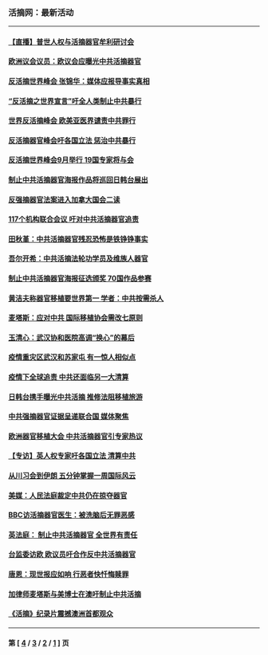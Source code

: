 ### 活摘网：最新活动
---
#### [【直播】普世人权与活摘器官牟利研讨会](../../pages/nf5883/n13425146.md?04150430) 
#### [欧洲议会议员：欧议会应曝光中共活摘器官](../../pages/nf5883/n13336571.md?04150430) 
#### [反活摘世界峰会 张锦华：媒体应报导事实真相](../../pages/nf5883/n13278502.md?04150430) 
#### [“反活摘之世界宣言”吁全人类制止中共暴行](../../pages/nf5883/n13259730.md?04150430) 
#### [世界反活摘峰会 欧美亚医界谴责中共罪行](../../pages/nf5883/n13253550.md?04150430) 
#### [反活摘器官峰会吁各国立法 惩治中共暴行](../../pages/nf5883/n13245052.md?04150430) 
#### [反活摘世界峰会9月举行 19国专家将与会](../../pages/nf5883/n13201492.md?04150430) 
#### [制止中共活摘器官海报作品将巡回日韩台展出](../../pages/nf5883/n13177791.md?04150430) 
#### [反强摘器官法案进入加拿大国会二读](../../pages/nf5883/n13033450.md?04150430) 
#### [117个机构联合会议 吁对中共活摘器官追责](../../pages/nf5883/n12775087.md?04150430) 
#### [田秋堇：中共活摘器官残忍恐怖是铁铮铮事实](../../pages/nf5883/n12702148.md?04150430) 
#### [吾尔开希：中共活摘法轮功学员及维族人器官](../../pages/nf5883/n12693197.md?04150430) 
#### [制止中共活摘器官海报征选颁奖 70国作品参赛](../../pages/nf5883/n12692050.md?04150430) 
#### [黄洁夫称器官移植要世界第一 学者：中共按需杀人](../../pages/nf5883/n12572329.md?04150430) 
#### [麦塔斯：应对中共 国际移植协会需改七原则](../../pages/nf5883/n12514711.md?04150430) 
#### [玉清心：武汉协和医院高调“换心”的幕后](../../pages/nf5883/n12298730.md?04150430) 
#### [疫情重灾区武汉和苏家屯 有一惊人相似点](../../pages/nf5883/n12150824.md?04150430) 
#### [疫情下全球追责 中共还面临另一大清算](../../pages/nf5883/n12070397.md?04150430) 
#### [日韩台携手曝光中共活摘 推修法阻移植旅游](../../pages/nf5883/n11712046.md?04150430) 
#### [中共强摘器官证据呈递联合国 媒体聚焦](../../pages/nf5883/n11546426.md?04150430) 
#### [欧洲器官移植大会 中共活摘器官引专家热议](../../pages/nf5883/n11539095.md?04150430) 
#### [【专访】英人权专家吁各国立法 清算中共](../../pages/nf5883/n11367315.md?04150430) 
#### [从川习会到伊朗 五分钟掌握一周国际风云](../../pages/nf5883/n11338520.md?04150430) 
#### [美媒：人民法庭裁定中共仍在掠夺器官](../../pages/nf5883/n11334897.md?04150430) 
#### [BBC访活摘器官医生：被洗脑后无罪恶感](../../pages/nf5883/n11335935.md?04150430) 
#### [英法庭： 制止中共活摘器官 全世界有责任](../../pages/nf5883/n11330691.md?04150430) 
#### [台监委访欧 欧议员吁合作反中共活摘器官](../../pages/nf5883/n11109190.md?04150430) 
#### [唐恩：现世报应如响 行恶者快忏悔赎罪](../../pages/nf5883/n11104016.md?04150430) 
#### [加律师麦塔斯与美博士在澳吁制止中共活摘](../../pages/nf5883/n10724764.md?04150430) 
#### [《活摘》纪录片震撼澳洲首都观众](../../pages/nf5883/n10722747.md?04150430) 

---
#### 第 [ [4](./4.md?04150430) / [3](./3.md?04150430) / [2](./2.md?04150430) / [1](./1.md?04150430) ] 页
